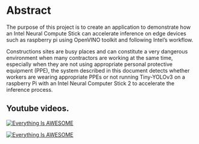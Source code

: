 # Abstract
The purpose of this project is to create an application to demonstrate how an Intel Neural Compute Stick can accelerate inference on edge devices such as raspberry pi using OpenVINO toolkit and following Intel’s workflow.

Constructions sites are busy places and can constitute a very dangerous environment when many contractors are working at the same time, especially when they are not using appropriate personal protective equipment (PPE), the system described in this document detects whether workers are wearing appropriate PPEs or not running Tiny-YOLOv3 on a raspberry Pi with an Intel Neural Computer Stick 2 to accelerate the inference process.


## Youtube videos. 

[![Everything Is AWESOME](https://img.youtube.com/vi/4ys9KUcDqkY/0.jpg)](https://www.youtube.com/embed/4ys9KUcDqkY "Everything Is AWESOME")


[![Everything Is AWESOME](https://img.youtube.com/vi/RIk2BsjYDKk/0.jpg)](https://youtu.be/RIk2BsjYDKk "Everything Is AWESOME")
